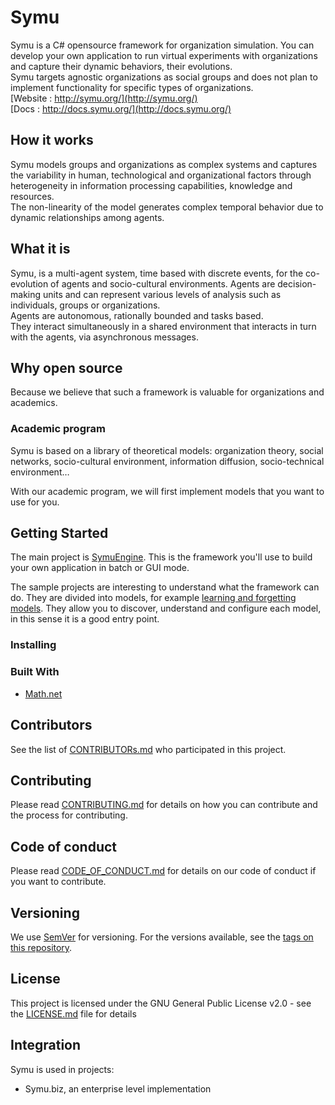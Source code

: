 # Symu

Symu is a C# opensource framework for organization simulation. 
You can develop your own application to run virtual experiments with organizations and capture their dynamic behaviors, their evolutions.<br>
Symu targets agnostic organizations as social groups and does not plan to implement functionality for specific types of organizations.<br>
[Website : http://symu.org/](http://symu.org/)
<br>
[Docs : http://docs.symu.org/](http://docs.symu.org/)

## How it works

Symu models groups and organizations as complex systems and captures the variability in human, technological and organizational factors through heterogeneity in information processing capabilities, knowledge and resources.<br>
The non-linearity of the model generates complex temporal behavior due to dynamic relationships among agents.

## What it is

Symu, is a multi-agent system, time based with discrete events, for the co-evolution of agents and socio-cultural environments.
Agents are decision-making units and can represent various levels of analysis such as individuals, groups or organizations.<br>
Agents are autonomous, rationally bounded and tasks based.<br>
They interact simultaneously in a shared environment that interacts in turn with the agents, via asynchronous messages.

## Why open source

Because we believe that such a framework is valuable for organizations and academics.

### Academic program

Symu is based on a library of theoretical models:
organization theory, social networks, socio-cultural environment, information diffusion, socio-technical environment…

With our academic program, we will first implement models that you want to use for you.

## Getting Started
The main project is [SymuEngine](https://github.com/lmorisse/Symu/tree/master/Symu%20source%20code/SymuEngine). This is the framework you'll use to build your own application in batch or GUI mode.

The sample projects are interesting to understand what the framework can do. They are divided into models, for example [learning and forgetting models](https://github.com/lmorisse/Symu/tree/master/Symu%20examples/SymuLearnAndForget). They allow you to discover, understand and configure each model, in this sense it is a good entry point.

### Installing

### Built With

* [Math.net](https://www.math.net/)

## Contributors

See the list of [CONTRIBUTORs.md](CONTRIBUTORs.md) who participated in this project.

## Contributing

Please read [CONTRIBUTING.md](CONTRIBUTING.md) for details on how you can contribute and the process for contributing.

## Code of conduct

Please read [CODE_OF_CONDUCT.md](CODE_OF_CONDUCT.md) for details on our code of conduct if you want to contribute.

## Versioning

We use [SemVer](http://semver.org/) for versioning. For the versions available, see the [tags on this repository](https://github.com/lmorisse/Symu/releases). 

## License

This project is licensed under the GNU General Public License v2.0 - see the [LICENSE.md](LICENSE.md) file for details

## Integration

Symu is used in projects:
- Symu.biz, an enterprise level implementation
